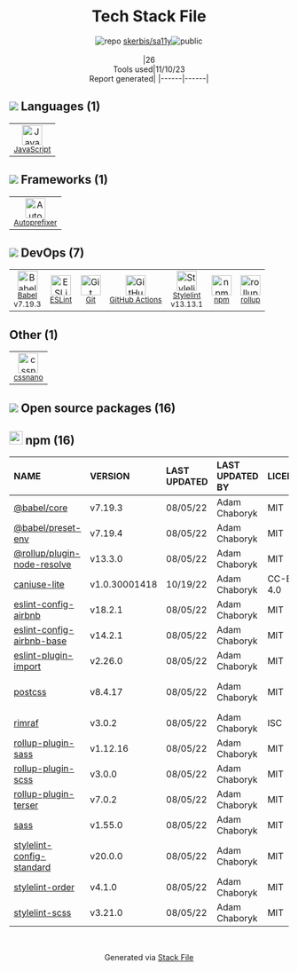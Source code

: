 <!--
--- Readme.md Snippet without images Start ---
## Tech Stack
skerbis/sa11y is built on the following main stack:
- [JavaScript](https://developer.mozilla.org/en-US/docs/Web/JavaScript) – Languages
- [Autoprefixer](https://github.com/postcss/autoprefixer) – CSS Pre-processors / Extensions
- [Babel](http://babeljs.io/) – JavaScript Compilers
- [ESLint](http://eslint.org/) – Code Review
- [rollup](http://rollupjs.org/) – JS Build Tools / JS Task Runners
- [Stylelint](http://stylelint.io/) – Code Review
- [GitHub Actions](https://github.com/features/actions) – Continuous Integration

Full tech stack [here](/techstack.md)
--- Readme.md Snippet without images End ---

--- Readme.md Snippet with images Start ---
## Tech Stack
skerbis/sa11y is built on the following main stack:
- <img width='25' height='25' src='https://img.stackshare.io/service/1209/javascript.jpeg' alt='JavaScript'/> [JavaScript](https://developer.mozilla.org/en-US/docs/Web/JavaScript) – Languages
- <img width='25' height='25' src='https://img.stackshare.io/service/2202/72d087642cfce6fef6f2dabec5bf49e8_400x400.png' alt='Autoprefixer'/> [Autoprefixer](https://github.com/postcss/autoprefixer) – CSS Pre-processors / Extensions
- <img width='25' height='25' src='https://img.stackshare.io/service/2739/-1wfGjNw.png' alt='Babel'/> [Babel](http://babeljs.io/) – JavaScript Compilers
- <img width='25' height='25' src='https://img.stackshare.io/service/3337/Q4L7Jncy.jpg' alt='ESLint'/> [ESLint](http://eslint.org/) – Code Review
- <img width='25' height='25' src='https://img.stackshare.io/service/4423/zE8RTn9E_400x400.jpg' alt='rollup'/> [rollup](http://rollupjs.org/) – JS Build Tools / JS Task Runners
- <img width='25' height='25' src='https://img.stackshare.io/service/5446/V9JsvPul_400x400.jpg' alt='Stylelint'/> [Stylelint](http://stylelint.io/) – Code Review
- <img width='25' height='25' src='https://img.stackshare.io/service/11563/actions.png' alt='GitHub Actions'/> [GitHub Actions](https://github.com/features/actions) – Continuous Integration

Full tech stack [here](/techstack.md)
--- Readme.md Snippet with images End ---
-->
<div align="center">

# Tech Stack File
![](https://img.stackshare.io/repo.svg "repo") [skerbis/sa11y](https://github.com/skerbis/sa11y)![](https://img.stackshare.io/public_badge.svg "public")
<br/><br/>
|26<br/>Tools used|11/10/23 <br/>Report generated|
|------|------|
</div>

## <img src='https://img.stackshare.io/languages.svg'/> Languages (1)
<table><tr>
  <td align='center'>
  <img width='36' height='36' src='https://img.stackshare.io/service/1209/javascript.jpeg' alt='JavaScript'>
  <br>
  <sub><a href="https://developer.mozilla.org/en-US/docs/Web/JavaScript">JavaScript</a></sub>
  <br>
  <sub></sub>
</td>

</tr>
</table>

## <img src='https://img.stackshare.io/frameworks.svg'/> Frameworks (1)
<table><tr>
  <td align='center'>
  <img width='36' height='36' src='https://img.stackshare.io/service/2202/72d087642cfce6fef6f2dabec5bf49e8_400x400.png' alt='Autoprefixer'>
  <br>
  <sub><a href="https://github.com/postcss/autoprefixer">Autoprefixer</a></sub>
  <br>
  <sub></sub>
</td>

</tr>
</table>

## <img src='https://img.stackshare.io/devops.svg'/> DevOps (7)
<table><tr>
  <td align='center'>
  <img width='36' height='36' src='https://img.stackshare.io/service/2739/-1wfGjNw.png' alt='Babel'>
  <br>
  <sub><a href="http://babeljs.io/">Babel</a></sub>
  <br>
  <sub>v7.19.3</sub>
</td>

<td align='center'>
  <img width='36' height='36' src='https://img.stackshare.io/service/3337/Q4L7Jncy.jpg' alt='ESLint'>
  <br>
  <sub><a href="http://eslint.org/">ESLint</a></sub>
  <br>
  <sub></sub>
</td>

<td align='center'>
  <img width='36' height='36' src='https://img.stackshare.io/service/1046/git.png' alt='Git'>
  <br>
  <sub><a href="http://git-scm.com/">Git</a></sub>
  <br>
  <sub></sub>
</td>

<td align='center'>
  <img width='36' height='36' src='https://img.stackshare.io/service/11563/actions.png' alt='GitHub Actions'>
  <br>
  <sub><a href="https://github.com/features/actions">GitHub Actions</a></sub>
  <br>
  <sub></sub>
</td>

<td align='center'>
  <img width='36' height='36' src='https://img.stackshare.io/service/5446/V9JsvPul_400x400.jpg' alt='Stylelint'>
  <br>
  <sub><a href="http://stylelint.io/">Stylelint</a></sub>
  <br>
  <sub>v13.13.1</sub>
</td>

<td align='center'>
  <img width='36' height='36' src='https://img.stackshare.io/service/1120/lejvzrnlpb308aftn31u.png' alt='npm'>
  <br>
  <sub><a href="https://www.npmjs.com/">npm</a></sub>
  <br>
  <sub></sub>
</td>

<td align='center'>
  <img width='36' height='36' src='https://img.stackshare.io/service/4423/zE8RTn9E_400x400.jpg' alt='rollup'>
  <br>
  <sub><a href="http://rollupjs.org/">rollup</a></sub>
  <br>
  <sub></sub>
</td>

</tr>
</table>

## Other (1)
<table><tr>
  <td align='center'>
  <img width='36' height='36' src='https://img.stackshare.io/service/6612/ehMiE-wz_normal.jpg' alt='cssnano'>
  <br>
  <sub><a href="http://cssnano.co/">cssnano</a></sub>
  <br>
  <sub></sub>
</td>

</tr>
</table>


## <img src='https://img.stackshare.io/group.svg' /> Open source packages (16)</h2>

## <img width='24' height='24' src='https://img.stackshare.io/service/1120/lejvzrnlpb308aftn31u.png'/> npm (16)

|NAME|VERSION|LAST UPDATED|LAST UPDATED BY|LICENSE|VULNERABILITIES|
|:------|:------|:------|:------|:------|:------|
|[@babel/core](https://www.npmjs.com/@babel/core)|v7.19.3|08/05/22|Adam Chaboryk |MIT|N/A|
|[@babel/preset-env](https://www.npmjs.com/@babel/preset-env)|v7.19.4|08/05/22|Adam Chaboryk |MIT|N/A|
|[@rollup/plugin-node-resolve](https://www.npmjs.com/@rollup/plugin-node-resolve)|v13.3.0|08/05/22|Adam Chaboryk |MIT|N/A|
|[caniuse-lite](https://www.npmjs.com/caniuse-lite)|v1.0.30001418|10/19/22|Adam Chaboryk |CC-BY-4.0|N/A|
|[eslint-config-airbnb](https://www.npmjs.com/eslint-config-airbnb)|v18.2.1|08/05/22|Adam Chaboryk |MIT|N/A|
|[eslint-config-airbnb-base](https://www.npmjs.com/eslint-config-airbnb-base)|v14.2.1|08/05/22|Adam Chaboryk |MIT|N/A|
|[eslint-plugin-import](https://www.npmjs.com/eslint-plugin-import)|v2.26.0|08/05/22|Adam Chaboryk |MIT|N/A|
|[postcss](https://www.npmjs.com/postcss)|v8.4.17|08/05/22|Adam Chaboryk |MIT|[CVE-2023-44270](https://github.com/advisories/GHSA-7fh5-64p2-3v2j) (Moderate)|
|[rimraf](https://www.npmjs.com/rimraf)|v3.0.2|08/05/22|Adam Chaboryk |ISC|N/A|
|[rollup-plugin-sass](https://www.npmjs.com/rollup-plugin-sass)|v1.12.16|08/05/22|Adam Chaboryk |MIT|N/A|
|[rollup-plugin-scss](https://www.npmjs.com/rollup-plugin-scss)|v3.0.0|08/05/22|Adam Chaboryk |MIT|N/A|
|[rollup-plugin-terser](https://www.npmjs.com/rollup-plugin-terser)|v7.0.2|08/05/22|Adam Chaboryk |MIT|N/A|
|[sass](https://www.npmjs.com/sass)|v1.55.0|08/05/22|Adam Chaboryk |MIT|N/A|
|[stylelint-config-standard](https://www.npmjs.com/stylelint-config-standard)|v20.0.0|08/05/22|Adam Chaboryk |MIT|N/A|
|[stylelint-order](https://www.npmjs.com/stylelint-order)|v4.1.0|08/05/22|Adam Chaboryk |MIT|N/A|
|[stylelint-scss](https://www.npmjs.com/stylelint-scss)|v3.21.0|08/05/22|Adam Chaboryk |MIT|N/A|

<br/>
<div align='center'>

Generated via [Stack File](https://github.com/apps/stack-file)
